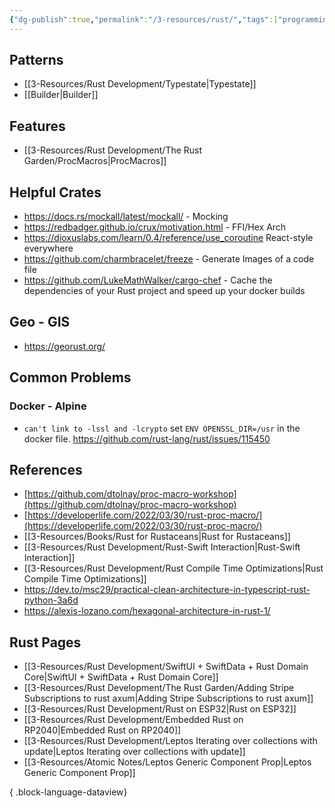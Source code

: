 ```yaml
---
{"dg-publish":true,"permalink":"/3-resources/rust/","tags":["programming","📍_MOC","🌲_Evergreen","🔧_Technical"],"updated":"2025-10-20T07:43:26.547-07:00"}
---
```


## Patterns

- [[3-Resources/Rust Development/Typestate\|Typestate]]
- [[Builder\|Builder]]

## Features

- [[3-Resources/Rust Development/The Rust Garden/ProcMacros\|ProcMacros]]

## Helpful Crates

- https://docs.rs/mockall/latest/mockall/ - Mocking
- https://redbadger.github.io/crux/motivation.html - FFI/Hex Arch
- https://dioxuslabs.com/learn/0.4/reference/use_coroutine React-style everywhere
- https://github.com/charmbracelet/freeze - Generate Images of a code file
- https://github.com/LukeMathWalker/cargo-chef - Cache the dependencies of your Rust project and speed up your docker builds

## Geo - GIS
- https://georust.org/
## Common Problems

### Docker - Alpine

- `can't link to -lssl and -lcrypto` set `ENV OPENSSL_DIR=/usr` in the docker file. https://github.com/rust-lang/rust/issues/115450

## References

- [https://github.com/dtolnay/proc-macro-workshop](https://github.com/dtolnay/proc-macro-workshop)
- [https://developerlife.com/2022/03/30/rust-proc-macro/](https://developerlife.com/2022/03/30/rust-proc-macro/)
- [[3-Resources/Books/Rust for Rustaceans\|Rust for Rustaceans]]
- [[3-Resources/Rust Development/Rust-Swift Interaction\|Rust-Swift Interaction]]
- [[3-Resources/Rust Development/Rust Compile Time Optimizations\|Rust Compile Time Optimizations]]
- https://dev.to/msc29/practical-clean-architecture-in-typescript-rust-python-3a6d
- https://alexis-lozano.com/hexagonal-architecture-in-rust-1/

## Rust Pages
- [[3-Resources/Rust Development/SwiftUI + SwiftData + Rust Domain Core\|SwiftUI + SwiftData + Rust Domain Core]]
- [[3-Resources/Rust Development/The Rust Garden/Adding Stripe Subscriptions to rust axum\|Adding Stripe Subscriptions to rust axum]]
- [[3-Resources/Rust Development/Rust on ESP32\|Rust on ESP32]]
- [[3-Resources/Rust Development/Embedded Rust on RP2040\|Embedded Rust on RP2040]]
- [[3-Resources/Rust Development/Leptos Iterating over collections with update\|Leptos Iterating over collections with update]]
- [[3-Resources/Atomic Notes/Leptos Generic Component Prop\|Leptos Generic Component Prop]]

{ .block-language-dataview}

